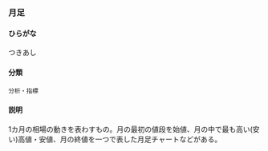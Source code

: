 <div style="display:none;">

## [あ行](securities-terms?id=あ行)
## [か行](securities-terms?id=か行)
## [さ行](securities-terms?id=さ行)
## [た行](securities-terms?id=た行)

</div>

### 月足

#### ひらがな

つきあし

#### 分類

`分析・指標`

#### 説明

1カ月の相場の動きを表わすもの。月の最初の値段を始値、月の中で最も高い(安い)高値・安値、月の終値を一つで表した月足チャートなどがある。

<div style="display:none;">

## [な行](securities-terms?id=な行)
## [は行](securities-terms?id=は行)
## [ま行](securities-terms?id=ま行)
## [や行](securities-terms?id=や行)
## [ら行](securities-terms?id=ら行)
## [わ行](securities-terms?id=わ行)
## [英数字・記号](securities-terms?id=英数字・記号)

</div>

